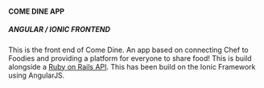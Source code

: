 #### COME DINE APP

##### ANGULAR / IONIC FRONTEND

This is the front end of Come Dine. An app based on connecting Chef to Foodies and providing a platform for everyone to share food! This is build alongside a [Ruby on Rails API](https://www.github.com/sachinkaria/comeDineApp). This has been build on the Ionic Framework using AngularJS.
